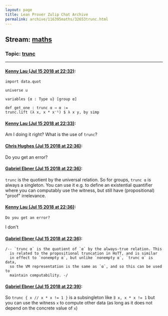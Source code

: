 ```yaml
---
layout: page
title: Lean Prover Zulip Chat Archive 
permalink: archive/116395maths/32653trunc.html
---
```


## Stream: [maths](index.html)
### Topic: [trunc](32653trunc.html)

---

#### [Kenny Lau (Jul 15 2018 at 22:32)](https://leanprover.zulipchat.com/#narrow/stream/116395-maths/topic/trunc/near/129715831):
```lean
import data.quot

universe u

variables {α : Type u} [group α]

def get_one : trunc α → α :=
trunc.lift (λ x, x * x⁻¹) $ λ x y, by simp
```

#### [Kenny Lau (Jul 15 2018 at 22:33)](https://leanprover.zulipchat.com/#narrow/stream/116395-maths/topic/trunc/near/129715835):
Am I doing it right? What is the use of `trunc`?

#### [Chris Hughes (Jul 15 2018 at 22:36)](https://leanprover.zulipchat.com/#narrow/stream/116395-maths/topic/trunc/near/129715933):
Do you get an error?

#### [Gabriel Ebner (Jul 15 2018 at 22:36)](https://leanprover.zulipchat.com/#narrow/stream/116395-maths/topic/trunc/near/129715934):
`trunc` is the quotient by the universal relation.  So for groups, `trunc α` is always a singleton.  You can use it e.g. to define an existential quantifier where you can computably use the witness, but still have (propositional) "proof" irrelevance.

#### [Kenny Lau (Jul 15 2018 at 22:36)](https://leanprover.zulipchat.com/#narrow/stream/116395-maths/topic/trunc/near/129715935):
```quote
Do you get an error?
```
I don't

#### [Gabriel Ebner (Jul 15 2018 at 22:36)](https://leanprover.zulipchat.com/#narrow/stream/116395-maths/topic/trunc/near/129715936):
```lean
/-- `trunc α` is the quotient of `α` by the always-true relation. This
  is related to the propositional truncation in HoTT, and is similar
  in effect to `nonempty α`, but unlike `nonempty α`, `trunc α` is data,
  so the VM representation is the same as `α`, and so this can be used to
  maintain computability. -/
```

#### [Gabriel Ebner (Jul 15 2018 at 22:39)](https://leanprover.zulipchat.com/#narrow/stream/116395-maths/topic/trunc/near/129716004):
So `trunc { x // x * x != 1 }` is a subsingleton like `∃ x, x * x != 1` but you can use the witness `x` to compute other data (as long as it does not depend on the concrete value of `x`)

